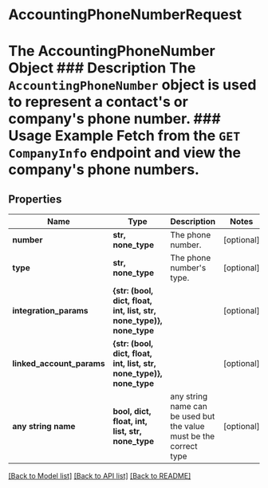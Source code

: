 # AccountingPhoneNumberRequest

# The AccountingPhoneNumber Object ### Description The `AccountingPhoneNumber` object is used to represent a contact's or company's phone number. ### Usage Example Fetch from the `GET CompanyInfo` endpoint and view the company's phone numbers.

## Properties

| Name                      | Type                                                                 | Description                                                        | Notes      |
| ------------------------- | -------------------------------------------------------------------- | ------------------------------------------------------------------ | ---------- |
| **number**                | **str, none_type**                                                   | The phone number.                                                  | [optional] |
| **type**                  | **str, none_type**                                                   | The phone number&#39;s type.                                       | [optional] |
| **integration_params**    | **{str: (bool, dict, float, int, list, str, none_type)}, none_type** |                                                                    | [optional] |
| **linked_account_params** | **{str: (bool, dict, float, int, list, str, none_type)}, none_type** |                                                                    | [optional] |
| **any string name**       | **bool, dict, float, int, list, str, none_type**                     | any string name can be used but the value must be the correct type | [optional] |

[[Back to Model list]](../README.md#documentation-for-models) [[Back to API list]](../README.md#documentation-for-api-endpoints) [[Back to README]](../README.md)
